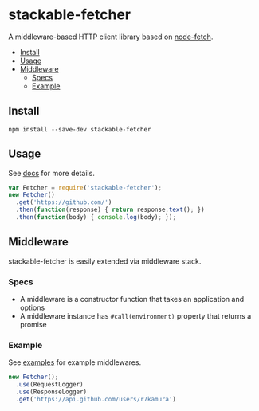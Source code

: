 # stackable-fetcher
A middleware-based HTTP client library based on [node-fetch](https://github.com/bitinn/node-fetch).

- [Install](#install)
- [Usage](#usage)
- [Middleware](#middleware)
  - [Specs](#specs)
  - [Example](#example)

## Install
```
npm install --save-dev stackable-fetcher
```

## Usage
See [docs](http://r7kamura.github.io/stackable-fetcher/) for more details.

```js
var Fetcher = require('stackable-fetcher');
new Fetcher()
  .get('https://github.com/')
  .then(function(response) { return response.text(); })
  .then(function(body) { console.log(body); });
```

## Middleware
stackable-fetcher is easily extended via middleware stack.

### Specs
- A middleware is a constructor function that takes an application and options
- A middleware instance has `#call(environment)` property that returns a promise

### Example
See [examples](/examples) for example middlewares.

```js
new Fetcher();
  .use(RequestLogger)
  .use(ResponseLogger)
  .get('https://api.github.com/users/r7kamura')
```
